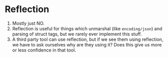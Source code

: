 Reflection
==========

1. Mostly just NO.
2. Reflection is useful for things which unmarshal (like `encoding/json`) and parsing of struct tags, but we rarely ever implement this stuff.
3. A third party tool can use reflection, but if we see them using reflection, we have to ask ourselves why are they using it? Does this give us more or less confidence in that tool.

